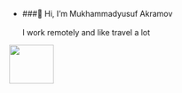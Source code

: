 - ###👋 Hi, I’m Mukhammadyusuf Akramov  <br></br>
I work remotely and like travel a lot
<img src="https://media1.giphy.com/media/Vbtc9VG51NtzT1Qnv1/giphy.gif?cid=ecf05e473qzq1bimxp77t762t9oipddpai649d2u7ciiz6ig&rid=giphy.gif&ct=g" height="70px" width="80px" align-items="center">
